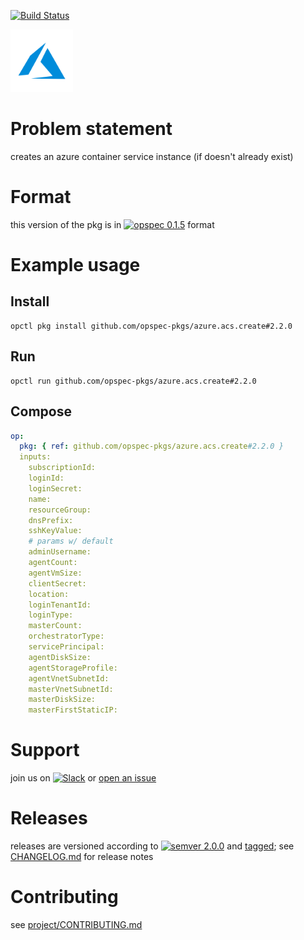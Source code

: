 [![Build Status](https://travis-ci.org/opspec-pkgs/azure.acs.create.svg?branch=master)](https://travis-ci.org/opspec-pkgs/azure.acs.create)

<img src="icon.svg" alt="icon" height="100px">

# Problem statement

creates an azure container service instance (if doesn't already exist)

# Format

this version of the pkg is in [![opspec 0.1.5](https://img.shields.io/badge/opspec-0.1.5-brightgreen.svg?colorA=6b6b6b&colorB=fc16be)](https://opspec.io/0.1.5/packages.html) format

# Example usage

## Install

```shell
opctl pkg install github.com/opspec-pkgs/azure.acs.create#2.2.0
```

## Run

```
opctl run github.com/opspec-pkgs/azure.acs.create#2.2.0
```

## Compose

```yaml
op:
  pkg: { ref: github.com/opspec-pkgs/azure.acs.create#2.2.0 }
  inputs:
    subscriptionId:
    loginId:
    loginSecret:
    name:
    resourceGroup:
    dnsPrefix:
    sshKeyValue:
    # params w/ default
    adminUsername:
    agentCount:
    agentVmSize:
    clientSecret:
    location:
    loginTenantId:
    loginType:
    masterCount:
    orchestratorType:
    servicePrincipal:
    agentDiskSize:
    agentStorageProfile:
    agentVnetSubnetId:
    masterVnetSubnetId:
    masterDiskSize:
    masterFirstStaticIP:
```

# Support

join us on
[![Slack](https://opspec-slackin.herokuapp.com/badge.svg)](https://opspec-slackin.herokuapp.com/)
or
[open an issue](https://github.com/opspec-pkgs/azure.acs.create/issues)

# Releases

releases are versioned according to
[![semver 2.0.0](https://img.shields.io/badge/semver-2.0.0-brightgreen.svg)](http://semver.org/spec/v2.0.0.html)
and [tagged](https://git-scm.com/book/en/v2/Git-Basics-Tagging); see
[CHANGELOG.md](CHANGELOG.md) for release notes

# Contributing

see
[project/CONTRIBUTING.md](https://github.com/opspec-pkgs/project/blob/master/CONTRIBUTING.md)
